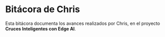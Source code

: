 # Bitácora de Chris

Esta bitácora documenta los avances realizados por Chris, en el proyecto **Cruces Inteligentes con Edge AI**.
